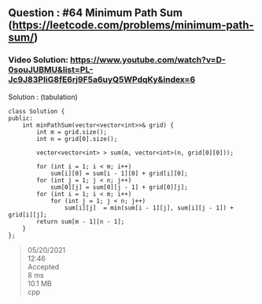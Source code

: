 ## Question : #64 Minimum Path Sum (https://leetcode.com/problems/minimum-path-sum/)

### Video Solution: https://www.youtube.com/watch?v=D-0souJUBMU&list=PL-Jc9J83PIiG8fE6rj9F5a6uyQ5WPdqKy&index=6

Solution : (tabulation)
```
class Solution {
public:
    int minPathSum(vector<vector<int>>& grid) {
        int m = grid.size();
        int n = grid[0].size(); 
        
        vector<vector<int> > sum(m, vector<int>(n, grid[0][0]));
        
        for (int i = 1; i < m; i++)
            sum[i][0] = sum[i - 1][0] + grid[i][0];
        for (int j = 1; j < n; j++)
            sum[0][j] = sum[0][j - 1] + grid[0][j];
        for (int i = 1; i < m; i++)
            for (int j = 1; j < n; j++)
                sum[i][j]  = min(sum[i - 1][j], sum[i][j - 1]) + grid[i][j];
        return sum[m - 1][n - 1];
    }
};
```
>05/20/2021 <br>
>12:46  <br>
>Accepted <br>
>8 ms <br>
>10.1 MB	<br>
>cpp <br>
